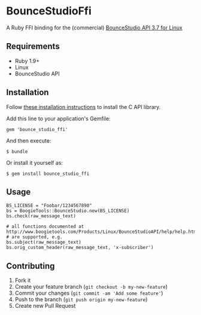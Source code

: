 # BounceStudioFfi

A Ruby FFI binding for the (commercial) [BounceStudio API 3.7 for Linux](http://www.boogietools.com/Products/Linux/)

## Requirements

* Ruby 1.9+
* Linux
* BounceStudio API

## Installation

Follow [these installation instructions](http://www.boogietools.com/Products/Linux/BounceStudioAPI/help/files/installation.html) to install the C API library.

Add this line to your application's Gemfile:

    gem 'bounce_studio_ffi'

And then execute:

    $ bundle

Or install it yourself as:

    $ gem install bounce_studio_ffi

## Usage

    BS_LICENSE = "Foobar/1234567890"
    bs = BoogieTools::BounceStudio.new(BS_LICENSE)
    bs.check(raw_message_text)
    
    # all functions documented at http://www.boogietools.com/Products/Linux/BounceStudioAPI/help/help.html
    # are supported, e.g.
    bs.subject(raw_message_text)    
    bs.orig_custom_header(raw_message_text, 'x-subscriber')

## Contributing

1. Fork it
2. Create your feature branch (`git checkout -b my-new-feature`)
3. Commit your changes (`git commit -am 'Add some feature'`)
4. Push to the branch (`git push origin my-new-feature`)
5. Create new Pull Request
